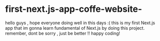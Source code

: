# first-next.js-app-coffe-website-
hello guys , hope everyone doing well in this days :( 
this is my first Next.js app that im gonna learn fundamental of Next.js by doing this project.
remember, dont be sorry , just be better !!
happy coding!
